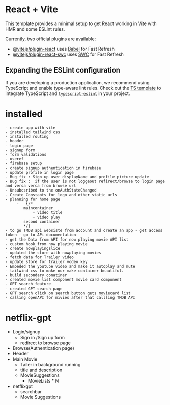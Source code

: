 # React + Vite

This template provides a minimal setup to get React working in Vite with HMR and some ESLint rules.

Currently, two official plugins are available:

- [@vitejs/plugin-react](https://github.com/vitejs/vite-plugin-react/blob/main/packages/plugin-react/README.md) uses [Babel](https://babeljs.io/) for Fast Refresh
- [@vitejs/plugin-react-swc](https://github.com/vitejs/vite-plugin-react-swc) uses [SWC](https://swc.rs/) for Fast Refresh

## Expanding the ESLint configuration

If you are developing a production application, we recommend using TypeScript and enable type-aware lint rules. Check out the [TS template](https://github.com/vitejs/vite/tree/main/packages/create-vite/template-react-ts) to integrate TypeScript and [`typescript-eslint`](https://typescript-eslint.io) in your project.



# installed 
    - create app with vite
    - installed tailwind css
    - installed routing 
    - header
    - login page
    - signup form
    - form validations 
    - useref
    - firebase setup
    - create signup authentication in firebase
    - update profile in login page 
    - Bug fix : Sign up user displayName and profile picture update
    - Bug fix :  if the user is not loggeout refirect/browse to login page and versa verca from browse url
    - Unsubcsribed to the onAuthStateChanged
    - Create Constants for logo and other static urls
    - planning for home page
         -   {/* 
            maincontainer
                - video title
                - video play
            second container
            */}
    - to go TMDB api websiste from account and create an app - get access token - go to APi documentation
    - get the Data from API for now playing movie API list
    - custom hook from now playing movie
    - create nowplayingslice
    - updated the store with nowplaying movies
    - fetch data for Trailer video
    - update store for trailer vodeo key
    - Embeded the youtube video and make it autoplay and mute
    - tailwind css to make our make container beautiful.
    - build secondary conatiner
    - created movie list component movie card component
    - GPT search feature
    - created GPT search page 
    - GPT search click on search button gets moviecard list 
    - calling openAPI for mivies after that callling TMDB API


# netflix-gpt
- Login/signup
    -  Sign in /Sign up form
    -  redirect to browse page
- Browse(Authentication page)
 - Header
 - Main Movie 
    - Tailer in background running
    - title and description
    - MovieSuggestions
        - MovieLists * N    
- netflixgpt 
    - searchbar 
    - Movie Suggestions